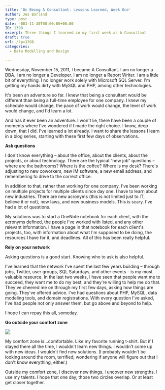 ```yaml
---
title: 'On Being A Consultant: Lessons Learned, Week One'
author: Jes Borland
type: post
date: -001-11-30T00:00:00+00:00
ID: 1398
excerpt: Three things I learned in my first week as A Consultant
draft: true
url: /?p=1398
categories:
  - Data Modelling and Design

---
```

Wednesday, November 15, 2011, I became A Consultant. I am no longer a DBA. I am no longer a Developer. I am no longer a Report Writer. I am a little bit of everything. I no longer work solely with Microsoft SQL Server. I'm getting my hands dirty with MySQL and PHP, among other technologies. 

It's been an adventure so far. I knew that being a consultant would be different than being a full-time employee for one company. I knew my schedule would change, the pace of work would change, the level of work would change, and I'd learn a lot. 

And has it ever been an adventure. I won't lie, there have been a couple of moments where I've wondered if I made the right choice. I know, deep down, that I did. I've learned a lot already. I want to share the lessons I learn in a blog series, starting with these first few days of observations. 

**Ask questions** 

I don't know everything &#8211; about the office, about the clients, about the projects, or about technology. There are the typical “new job” questions &#8211; where are the bathrooms? Where is the coffee? Where is my desk? There's adjusting to new coworkers, new IM software, a new email address, and remembering to drive to the correct office. 

In addition to that, rather than working for one company, I've been working on multiple projects for multiple clients since day one. I have to learn about new industries. There are new acronyms (this is not limited just to IT, believe it or not), new laws, and new business models. This is scary. I've had a lot of questions. 

My solutions was to start a OneNote notebook for each client, with the acronyms defined, the people I've worked with listed, and any other relevant information. I have a page in that notebook for each client's projects, too, with information about what I'm supposed to be doing, the resources I have for it, and deadlines. All of this has been really helpful. 

**Rely on your network** 

Asking questions is a good start. Knowing who to ask is also helpful. 

I've learned that the network I've spent the last few years building &#8211; through jobs, Twitter, user groups, SQL Saturdays, and other events &#8211; is my most valuable resource. In the last two weeks, I have seen that people want me to succeed, they want me to do my best, and they're willing to help me do that. They've cheered me on through my first few days, asking how things are going. They've offered advice. I've had questions about PHP, MySQL, data modeling tools, and domain registrations. With every question I've asked, I've had people not only answer them, but go above and beyond to help. 

I hope I can repay this all, someday. 

**Go outside your comfort zone** 

![][1]

My comfort zone is…comfortable. Like my favorite running t-shirt. But if I stayed there all the time, I wouldn't learn new things. I wouldn't come up with new ideas. I wouldn't find new solutions. (I probably wouldn't be looking around the room, terrified, wondering if anyone will figure out that I don't know everything, either.) 

Outside my comfort zone, I discover new things. I uncover new strengths. I use my talents. I hope that one day, those two circles overlap. Or at least get closer together.

 [1]: /wp-content/uploads/users/grrlgeek/your-comfort-zone.jpg?mtime=1322622240 ""